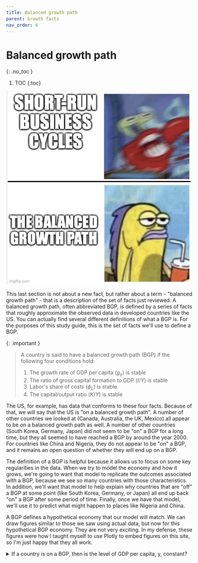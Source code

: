 ```yaml
---
title: Balanced growth path
parent: Growth facts
nav_order: 6
---
```


# Balanced growth path
{: .no_toc }

1. TOC 
{:toc}

![Meme](meme_bgp.png)


This last section is not about a new fact, but rather about a term - "balanced growth path" - that is a description of the set of facts just reviewed. A balanced growth path, often abbreviated BGP, is defined by a series of facts that roughly approximate the observed data in developed countries like the US. You can actually find several different definitions of what a BGP is. For the purposes of this study guide, this is the set of facts we'll use to define a BGP.

{: .important }
> A country is said to have a balanced growth path (BGP) if the following four conditions hold:
> 1. The growth rate of GDP per capita ($g_y$) is stable
> 2. The ratio of gross capital formation to GDP ($I/Y$) is stable
> 3. Labor's share of *costs* ($\phi_L$) is stable
> 4. The capital/output ratio ($K/Y$) is stable

The US, for example, has data that conforms to these four facts. Because of that, we will say that the US is "on a balanced growth path". A number of other countries we looked at (Canada, Australia, the UK, Mexico) all appear to be on a balanced growth path as well. A number of other countries (South Korea, Germany, Japan) did not seem to be "on" a BGP for a long time, but they all seemed to have reached a BGP by around the year 2000. For countries like China and Nigeria, they do not appear to be "on" a BGP, and it remains an open question of whether they will end up on a BGP.

The definition of a BGP is helpful because it allows us to focus on some key regularities in the data. When we try to model the economy and how it grows, we're going to want that model to replicate the outcomes associated with a BGP, because we see so many countries with those characteristics. In addition, we'll want that model to help explain why countries that are "off" a BGP at some point (like South Korea, Germany, or Japan) all end up back "on" a BGP after some period of time. Finally, once we have that model, we'll use it to predict what might happen to places like Nigeria and China.

A BGP defines a hypothetical economy that our model will match. We can draw figures similar to those we saw using actual data, but now for this hypothetical BGP economy. They are not very exciting. In my defense, these figures were how I taught myself to use Plotly to embed figures on this site, so I'm just happy that they all work. 

<details> 
  <summary>If a country is on a BGP, then is the level of GDP per capita, y, constant?  </summary>
   A1: No. On a BGP a country has a constant growth rate of GDP per capita, gy, which means the level of GDP per capita is rising. 
</details>